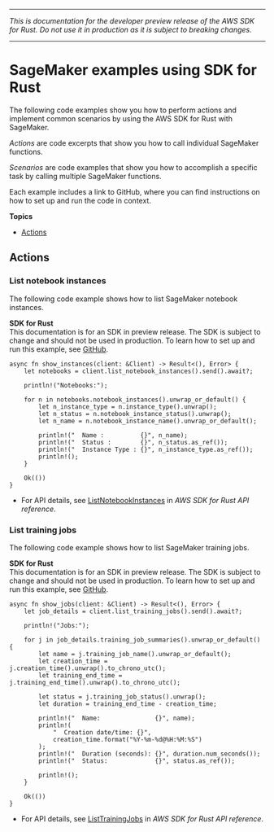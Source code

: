 --------

 *This is documentation for the developer preview release of the AWS SDK for Rust\. Do not use it in production as it is subject to breaking changes\.* 

--------

# SageMaker examples using SDK for Rust<a name="rust_sagemaker_code_examples"></a>

The following code examples show you how to perform actions and implement common scenarios by using the AWS SDK for Rust with SageMaker\.

*Actions* are code excerpts that show you how to call individual SageMaker functions\.

*Scenarios* are code examples that show you how to accomplish a specific task by calling multiple SageMaker functions\.

Each example includes a link to GitHub, where you can find instructions on how to set up and run the code in context\.

**Topics**
+ [Actions](#w14aac14b9c65c13)

## Actions<a name="w14aac14b9c65c13"></a>

### List notebook instances<a name="sagemaker_ListNotebookInstances_rust_topic"></a>

The following code example shows how to list SageMaker notebook instances\.

**SDK for Rust**  
This documentation is for an SDK in preview release\. The SDK is subject to change and should not be used in production\.
 To learn how to set up and run this example, see [GitHub](https://github.com/awsdocs/aws-doc-sdk-examples/tree/main/rust_dev_preview/sagemaker#code-examples)\. 
  

```
async fn show_instances(client: &Client) -> Result<(), Error> {
    let notebooks = client.list_notebook_instances().send().await?;

    println!("Notebooks:");

    for n in notebooks.notebook_instances().unwrap_or_default() {
        let n_instance_type = n.instance_type().unwrap();
        let n_status = n.notebook_instance_status().unwrap();
        let n_name = n.notebook_instance_name().unwrap_or_default();

        println!("  Name :          {}", n_name);
        println!("  Status :        {}", n_status.as_ref());
        println!("  Instance Type : {}", n_instance_type.as_ref());
        println!();
    }

    Ok(())
}
```
+  For API details, see [ListNotebookInstances](https://docs.rs/releases/search?query=aws-sdk) in *AWS SDK for Rust API reference*\. 

### List training jobs<a name="sagemaker_ListTrainingJobs_rust_topic"></a>

The following code example shows how to list SageMaker training jobs\.

**SDK for Rust**  
This documentation is for an SDK in preview release\. The SDK is subject to change and should not be used in production\.
 To learn how to set up and run this example, see [GitHub](https://github.com/awsdocs/aws-doc-sdk-examples/tree/main/rust_dev_preview/sagemaker#code-examples)\. 
  

```
async fn show_jobs(client: &Client) -> Result<(), Error> {
    let job_details = client.list_training_jobs().send().await?;

    println!("Jobs:");

    for j in job_details.training_job_summaries().unwrap_or_default() {
        let name = j.training_job_name().unwrap_or_default();
        let creation_time = j.creation_time().unwrap().to_chrono_utc();
        let training_end_time = j.training_end_time().unwrap().to_chrono_utc();

        let status = j.training_job_status().unwrap();
        let duration = training_end_time - creation_time;

        println!("  Name:               {}", name);
        println!(
            "  Creation date/time: {}",
            creation_time.format("%Y-%m-%d@%H:%M:%S")
        );
        println!("  Duration (seconds): {}", duration.num_seconds());
        println!("  Status:             {}", status.as_ref());

        println!();
    }

    Ok(())
}
```
+  For API details, see [ListTrainingJobs](https://docs.rs/releases/search?query=aws-sdk) in *AWS SDK for Rust API reference*\. 
